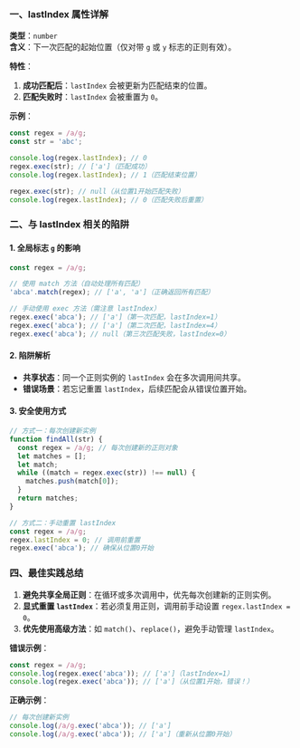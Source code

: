 ### 一、lastIndex 属性详解

**类型**：`number`  
**含义**：下一次匹配的起始位置（仅对带 `g` 或 `y` 标志的正则有效）。

**特性**：

1. **成功匹配后**：`lastIndex` 会被更新为匹配结束的位置。
2. **匹配失败时**：`lastIndex` 会被重置为 `0`。

**示例**：

```javascript
const regex = /a/g;
const str = 'abc';

console.log(regex.lastIndex); // 0
regex.exec(str); // ['a']（匹配成功）
console.log(regex.lastIndex); // 1（匹配结束位置）

regex.exec(str); // null（从位置1开始匹配失败）
console.log(regex.lastIndex); // 0（匹配失败后重置）
```

### 二、与 lastIndex 相关的陷阱

#### 1. **全局标志 `g` 的影响**

```javascript
const regex = /a/g;

// 使用 match 方法（自动处理所有匹配）
'abca'.match(regex); // ['a', 'a']（正确返回所有匹配）

// 手动使用 exec 方法（需注意 lastIndex）
regex.exec('abca'); // ['a']（第一次匹配，lastIndex=1）
regex.exec('abca'); // ['a']（第二次匹配，lastIndex=4）
regex.exec('abca'); // null（第三次匹配失败，lastIndex=0）
```

#### 2. **陷阱解析**

- **共享状态**：同一个正则实例的 `lastIndex` 会在多次调用间共享。
- **错误场景**：若忘记重置 `lastIndex`，后续匹配会从错误位置开始。

#### 3. **安全使用方式**

```javascript
// 方式一：每次创建新实例
function findAll(str) {
  const regex = /a/g; // 每次创建新的正则对象
  let matches = [];
  let match;
  while ((match = regex.exec(str)) !== null) {
    matches.push(match[0]);
  }
  return matches;
}

// 方式二：手动重置 lastIndex
const regex = /a/g;
regex.lastIndex = 0; // 调用前重置
regex.exec('abca'); // 确保从位置0开始
```

### 四、最佳实践总结

1. **避免共享全局正则**：在循环或多次调用中，优先每次创建新的正则实例。
2. **显式重置 `lastIndex`**：若必须复用正则，调用前手动设置 `regex.lastIndex = 0`。
3. **优先使用高级方法**：如 `match()`、`replace()`，避免手动管理 `lastIndex`。

**错误示例**：

```javascript
const regex = /a/g;
console.log(regex.exec('abca')); // ['a']（lastIndex=1）
console.log(regex.exec('abca')); // ['a']（从位置1开始，错误！）
```

**正确示例**：

```javascript
// 每次创建新实例
console.log(/a/g.exec('abca')); // ['a']
console.log(/a/g.exec('abca')); // ['a']（重新从位置0开始）
```
